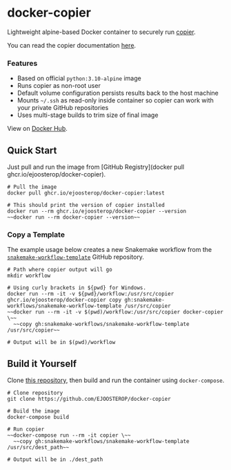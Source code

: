 # docker-copier

Lightweight alpine-based Docker container to securely run [copier](https://github.com/copier-org/copier).

You can read the copier documentation [here](https://copier.readthedocs.io/en/stable/).

### Features
- Based on official `python:3.10-alpine` image
- Runs copier as non-root user
- Default volume configuration persists results back to the host machine
- Mounts `~/.ssh` as read-only inside container so copier can work with your private GitHub repositories
- Uses multi-stage builds to trim size of final image

View on [Docker Hub](https://hub.docker.com/r/cbp44/copier).

## Quick Start

Just pull and run the image from [GitHub Registry](docker pull ghcr.io/ejoosterop/docker-copier).

```shell
# Pull the image
docker pull ghcr.io/ejoosterop/docker-copier:latest

# This should print the version of copier installed
docker run --rm ghcr.io/ejoosterop/docker-copier --version
~~docker run --rm docker-copier --version~~
```

### Copy a Template

The example usage below creates a new Snakemake workflow from the [`snakemake-workflow-template`](https://github.com/snakemake-workflows/snakemake-workflow-template) GitHub repository.

```shell
# Path where copier output will go
mkdir workflow

# Using curly brackets in ${pwd} for Windows.
docker run --rm -it -v ${pwd}/workflow:/usr/src/copier ghcr.io/ejoosterop/docker-copier copy gh:snakemake-workflows/snakemake-workflow-template /usr/src/copier
~~docker run --rm -it -v $(pwd)/workflow:/usr/src/copier docker-copier \~~
  ~~copy gh:snakemake-workflows/snakemake-workflow-template /usr/src/copier~~

# Output will be in $(pwd)/workflow
```

## Build it Yourself

Clone [this repository](https://github.com/EJOOSTEROP/docker-copier), then build and run the container using `docker-compose`.

```shell
# Clone repository
git clone https://github.com/EJOOSTEROP/docker-copier

# Build the image
docker-compose build

# Run copier
~~docker-compose run --rm -it copier \~~
  ~~copy gh:snakemake-workflows/snakemake-workflow-template /usr/src/dest_path~~

# Output will be in ./dest_path
```
